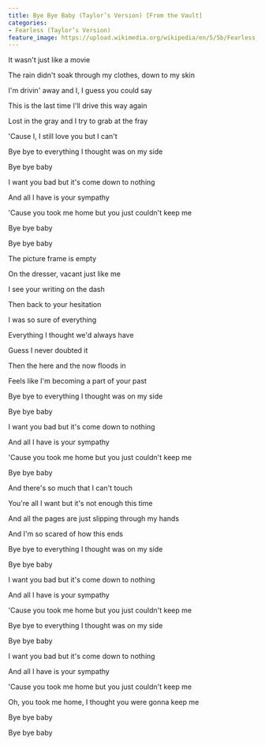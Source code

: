 ```yaml
---
title: Bye Bye Baby (Taylor’s Version) [From the Vault]
categories:
- Fearless (Taylor’s Version)
feature_image: https://upload.wikimedia.org/wikipedia/en/5/5b/Fearless_%28Taylor%27s_Version%29_%282021_album_cover%29_by_Taylor_Swift.png
--- 
```

It wasn't just like a movie

The rain didn't soak through my clothes, down to my skin

I'm drivin' away and I, I guess you could say

This is the last time I'll drive this way again

Lost in the gray and I try to grab at the fray

'Cause I, I still love you but I can't

Bye bye to everything I thought was on my side

Bye bye baby

I want you bad but it's come down to nothing

And all I have is your sympathy

'Cause you took me home but you just couldn't keep me

Bye bye baby

Bye bye baby

The picture frame is empty

On the dresser, vacant just like me

I see your writing on the dash

Then back to your hesitation

I was so sure of everything

Everything I thought we'd always have

Guess I never doubted it

Then the here and the now floods in

Feels like I'm becoming a part of your past

Bye bye to everything I thought was on my side

Bye bye baby

I want you bad but it's come down to nothing

And all I have is your sympathy

'Cause you took me home but you just couldn't keep me

Bye bye baby

And there's so much that I can't touch

You're all I want but it's not enough this time

And all the pages are just slipping through my hands

And I'm so scared of how this ends

Bye bye to everything I thought was on my side

Bye bye baby

I want you bad but it's come down to nothing

And all I have is your sympathy

'Cause you took me home but you just couldn't keep me

Bye bye to everything I thought was on my side

Bye bye baby

I want you bad but it's come down to nothing

And all I have is your sympathy

'Cause you took me home but you just couldn't keep me

Oh, you took me home, I thought you were gonna keep me

Bye bye baby

Bye bye baby